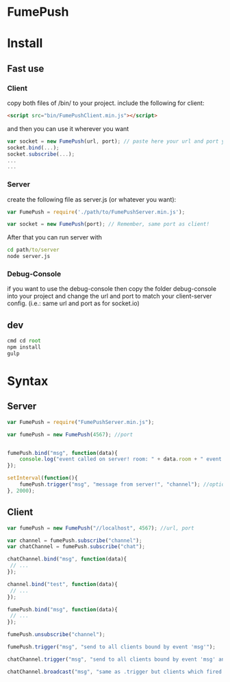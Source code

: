 FumePush
========
# Install

## Fast use
### Client
copy both files of /bin/ to your project.
include the following for client:
```html
<script src="bin/FumePushClient.min.js"></script>
```
and then you can use it wherever you want
```javascript
var socket = new FumePush(url, port); // paste here your url and port you want to use
socket.bind(...);
socket.subscribe(...);
...
...
```

### Server
create the following file as server.js (or whatever you want):
```javascript
var FumePush = require('./path/to/FumePushServer.min.js');

var socket = new FumePush(port); // Remember, same port as client!
```
After that you can run server with
```cmd
cd path/to/server
node server.js
```

### Debug-Console
if you want to use the debug-console then copy the folder
debug-console into your project and change the url and port to 
match your client-server config. (i.e.: same url and port as for socket.io)


## dev
```javascript
cmd cd root
npm install
gulp
```


# Syntax

## Server
```javascript
var FumePush = require("FumePushServer.min.js");

var fumePush = new FumePush(4567); //port


fumePush.bind("msg", function(data){
    console.log("event called on server! room: " + data.room + " event: " + data.event + " data: "+data.data);
});

setInterval(function(){
    fumePush.trigger("msg", "message from server!", "channel"); //optional channel
}, 2000);

```

## Client
```javascript
var fumePush = new FumePush("//localhost", 4567); //url, port

var channel = fumePush.subscribe("channel");
var chatChannel = fumePush.subscribe("chat");

chatChannel.bind("msg", function(data){
 // ...
});

channel.bind("test", function(data){
 // ...
});

fumePush.bind("msg", function(data){
 // ...
});

fumePush.unsubscribe("channel");

fumePush.trigger("msg", "send to all clients bound by event 'msg'");

chatChannel.trigger("msg", "send to all clients bound by event 'msg' and subscribed to 'chat'");

chatChannel.broadcast("msg", "same as .trigger but clients which fired these events wont receive it back");


```


